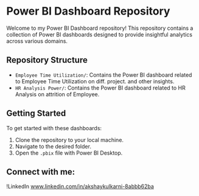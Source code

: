 # Power BI Dashboard Repository

Welcome to my Power BI Dashboard repository! This repository contains a collection of Power BI dashboards designed to provide insightful analytics across various domains.

## Repository Structure

- `Employee Time Utilization/`: Contains the Power BI dashboard related to Employee Time Utilization on diff. project. and other insights. 
- `HR Analysis Power/`: Contains the Power BI dashboard related to HR Analysis on attrition of Employee. 


## Getting Started

To get started with these dashboards:
1. Clone the repository to your local machine.
2. Navigate to the desired folder.
3. Open the `.pbix` file with Power BI Desktop.






## Connect with me:
!LinkedIn
www.linkedin.com/in/akshaykulkarni-8abbb62ba

